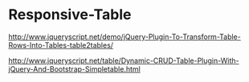 # Responsive-Table

http://www.jqueryscript.net/demo/jQuery-Plugin-To-Transform-Table-Rows-Into-Tables-table2tables/

http://www.jqueryscript.net/table/Dynamic-CRUD-Table-Plugin-With-jQuery-And-Bootstrap-Simpletable.html
